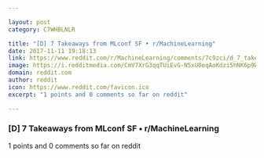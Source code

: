```yaml
---

layout: post
category: C7WHBLNLR

title: "[D] 7 Takeaways from MLconf SF • r/MachineLearning"
date: 2017-11-11 19:18:13
link: https://www.reddit.com/r/MachineLearning/comments/7c9zci/d_7_takeaways_from_mlconf_sf/
image: https://i.redditmedia.com/CmV7XrG3qqTUiEvG-N5xU0eqAoKdzi5hNK6p9WusWHs.jpg?w=320&s=87b3ffb369c148a028a3cf5f53828fe2
domain: reddit.com
author: reddit
icon: https://www.reddit.com/favicon.ico
excerpt: "1 points and 0 comments so far on reddit"

---
```


### [D] 7 Takeaways from MLconf SF • r/MachineLearning

1 points and 0 comments so far on reddit